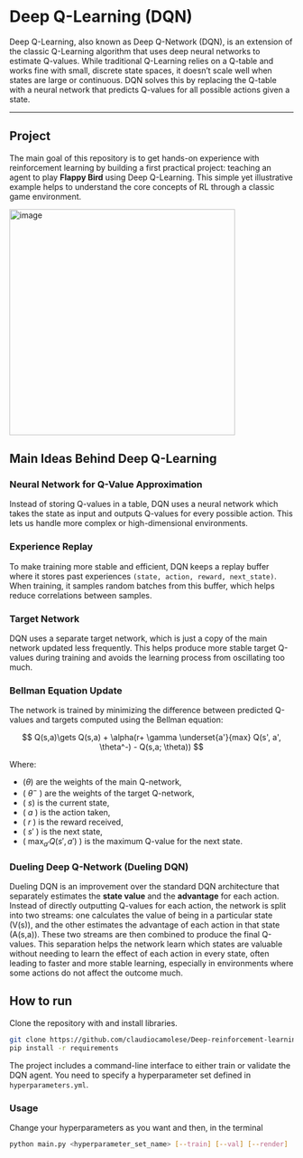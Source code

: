 # Deep Q-Learning (DQN)

Deep Q-Learning, also known as Deep Q-Network (DQN), is an extension of the classic Q-Learning algorithm that uses deep neural networks to estimate Q-values. While traditional Q-Learning relies on a Q-table and works fine with small, discrete state spaces, it doesn’t scale well when states are large or continuous. DQN solves this by replacing the Q-table with a neural network that predicts Q-values for all possible actions given a state.

---

## Project
The main goal of this repository is to get hands-on experience with reinforcement learning by building a first practical project: teaching an agent to play **Flappy Bird** using Deep Q-Learning. This simple yet illustrative example helps to understand the core concepts of RL through a classic game environment.

<img width="400" height="400" alt="image" src="https://github.com/user-attachments/assets/2b641aaa-f781-46a2-a227-3fe32983cea1" />


## Main Ideas Behind Deep Q-Learning

### Neural Network for Q-Value Approximation  
Instead of storing Q-values in a table, DQN uses a neural network which takes the state as input and outputs Q-values for every possible action. This lets us handle more complex or high-dimensional environments.

### Experience Replay  
To make training more stable and efficient, DQN keeps a replay buffer where it stores past experiences `(state, action, reward, next_state)`. When training, it samples random batches from this buffer, which helps reduce correlations between samples.

### Target Network  
DQN uses a separate target network, which is just a copy of the main network updated less frequently. This helps produce more stable target Q-values during training and avoids the learning process from oscillating too much.

### Bellman Equation Update  
The network is trained by minimizing the difference between predicted Q-values and targets computed using the Bellman equation: 

$$
Q(s,a)\gets Q(s,a) + \alpha(r+ \gamma \underset{a'}{max} Q(s', a', \theta^-) - Q(s,a; \theta))
$$

Where:

- \($\theta$\) are the weights of the main Q-network,
- \( $\theta^-$ \) are the weights of the target Q-network,
- \( $s$\) is the current state,
- \( $a$ \) is the action taken,
- \( $r$ \) is the reward received,
- \( $s'$ \) is the next state,
- \( $\max_{a'} Q(s', a')$ \) is the maximum Q-value for the next state.

### Dueling Deep Q-Network (Dueling DQN)

Dueling DQN is an improvement over the standard DQN architecture that separately estimates the **state value** and the **advantage** for each action. Instead of directly outputting Q-values for each action, the network is split into two streams: one calculates the value of being in a particular state (V(s)), and the other estimates the advantage of each action in that state (A(s,a)). These two streams are then combined to produce the final Q-values. This separation helps the network learn which states are valuable without needing to learn the effect of each action in every state, often leading to faster and more stable learning, especially in environments where some actions do not affect the outcome much.

## How to run
Clone the repository with and install libraries.
```bash
git clone https://github.com/claudiocamolese/Deep-reinforcement-learning-FlappyBird.git
pip install -r requirements
```
The project includes a command-line interface to either train or validate the DQN agent. You need to specify a hyperparameter set defined in `hyperparameters.yml`.

### Usage
Change your hyperparameters as you want and then, in the terminal
```bash
python main.py <hyperparameter_set_name> [--train] [--val] [--render]

